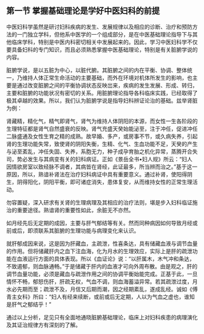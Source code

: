 ## 第一节 掌握基础理论是学好中医妇科的前提

中医妇科学虽然是研讨妇科疾病的发生、发展规律以及相应的诊断、治疗和预防方法的一门独立学科，但他系中医学的一个组成部分，是在中医基础理论指导下与其他临床学科，特别是中医内科密切相关中发展起来的。因此，学习中医妇科学不仅要具备妇科的专门知识，而且必须熟悉掌握中医基础理论，特别是有关脏腑学说的内容。

脏腑学说，是以五脏为中心，以脏代腑。其脏腑之间的内在平衡、协调、整体统一，乃维持人体正常生命活动的主要基础，而外在环境对机体所发生的影响，也主要是通过改变脏腑之间的平衡协调状态反映岀来，疾病的发生发展、形成、转归，主要和脏腑的功能状况有密切的关系。用脏腑理论指导各科临床实践，已经取得了极其卓越的效果。所以，我们认为脏腑学说是指导妇科辨证论治的基础。兹举肾脏为例：

肾藏精，精化气，精气即肾气，肾气为维持人体阴阳的本源，而女性一生各阶段的生理特征都是肾气自然盛衰的反映。肾气充盛天癸始能泌至，注于冲任，促进冲任二脉盛通及女性生育之精的成熟。故早婚、多产，或房事不节，或久病失养，引起肾的生理功能失常，致使肾的阴阳失衡，生精、化气、生血功能不足，天癸的产生与泌至紊乱，冲任失固、失养，系胞无力，种子成孕育胎之机化异常，蒸腾开合失司，势必发生与其病变有关的妇科病证。正如《景岳全书•妇人规》所云：“妇人因情欲房室以致经脉不调者，其病皆在肾经，此证最多，所当辨而治之。”基于这一原因，所以，熟谙补肾法在治疗妇科病证中具有重要意义。通过补肾，使阳得阴生，阴得阳化，阴阳平衡，即可诸症消失，患体复安，从而维持女性的正常生理活动。

勿容置疑，深入研求有关肾的生理病理及其相应的治疗法则，堪是步入妇科临证施治的重要途径。熟谙肾的重要性如此，余脏无不亦然。

如月经先后无定期的成因，主要与肝气郁结等有关。然而同种病因如何导致月经或前或后，即须联系其脏腑的生理功能与病理变化来认识。

就肝郁成因来说，这是因为肝藏血，主疏泄，性喜条达，具有储藏血液与调节血量的作用。但将储藏肝内之血下注血海，化为月水的生理效应，实际上是肝的疏泄功能在血液运行方面的具体表现。所以《血证论》说：“以肝属木，木气冲和条达，不致遏郁，则血脉通畅。”于是储藏于肝内的血液才可向外周布散。由是观之，肝的调节血量功能，必须是藏血与疏泄作用之间的协调平衡始能完成。正基于此，一旦情怀不畅，郁怒伤肝，肝疏无权，气血不调，则血海蓄溢异常。若其疏泄过度，月水必先期而至；疏泄不及，月信又后期而潮，因之经期紊乱，遂成乱经。诚如《傅青主女科》所曰：“妇人有经来续断，或前或后无定期，人以为气血之虚也，谁知是肝气之郁结乎！”

通过以上分析，足见只有全面地通晓脏腑基础理论，临床上对妇科疾患的病理演化及其证治规律方有深刻的了解。
